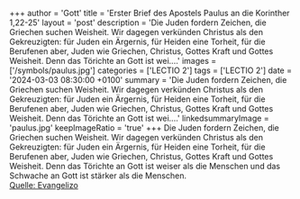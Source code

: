 +++
author = 'Gott'
title = 'Erster Brief des Apostels Paulus an die Korinther 1,22-25'
layout = 'post'
description = 'Die Juden fordern Zeichen, die Griechen suchen Weisheit. Wir dagegen verkünden Christus als den Gekreuzigten: für Juden ein Ärgernis, für Heiden eine Torheit, für die Berufenen aber, Juden wie Griechen, Christus, Gottes Kraft und Gottes Weisheit. Denn das Törichte an Gott ist wei....'
images = ['/symbols/paulus.jpg']
categories = ['LECTIO 2']
tags = ['LECTIO 2']
date = '2024-03-03 08:30:00 +0100'
summary = 'Die Juden fordern Zeichen, die Griechen suchen Weisheit. Wir dagegen verkünden Christus als den Gekreuzigten: für Juden ein Ärgernis, für Heiden eine Torheit, für die Berufenen aber, Juden wie Griechen, Christus, Gottes Kraft und Gottes Weisheit. Denn das Törichte an Gott ist wei....'
linkedsummaryImage = 'paulus.jpg'
keepImageRatio = 'true'
+++
Die Juden fordern Zeichen, die Griechen suchen Weisheit.
Wir dagegen verkünden Christus als den Gekreuzigten: für Juden ein Ärgernis, für Heiden eine Torheit,
für die Berufenen aber, Juden wie Griechen, Christus, Gottes Kraft und Gottes Weisheit.
Denn das Törichte an Gott ist weiser als die Menschen und das Schwache an Gott ist stärker als die Menschen.<!--more--><br> [Quelle: Evangelizo](https://evangeliumtagfuertag.org/DE/gospel)